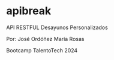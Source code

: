 # apibreak
API RESTFUL Desayunos Personalizados

Por: José Ordóñez
      María Rosas

Bootcamp TalentoTech 2024
